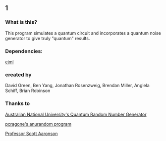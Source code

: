 ## 1

### What is this?
This program simulates a quantum circuit and incorporates a quantum noise generator to give truly "quantum" results.

### Dependencies:
[ejml](https://github.com/lessthanoptimal/ejml)

### created by
David Green, Ben Yang, Jonathan Rosenzweig, Brendan Miller, Anglela Schiff, Brian Robinson

### Thanks to
[Australian National University's Quantum Random Number Generator](https://qrng.anu.edu.au/)

[pcragone's anurandom program](https://github.com/pcragone/anurandom)

[Professor Scott Aaronson](https://www.scottaaronson.com/)